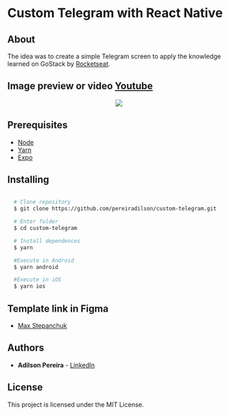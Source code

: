 # Custom Telegram with React Native

## About

The idea was to create a simple Telegram screen to apply the knowledge learned on GoStack by [Rocketseat](https://rocketseat.com.br/).

## Image preview or video [Youtube](https://youtu.be/MxoOqP2_v0s)

<div align="center">
  <img src="https://ik.imagekit.io/rlpwchithd/Captura_de_Tela_2020-07-25_a_s_17.43.56_6_KC00XKjM.png">
</div>

## Prerequisites

- [Node](https://nodejs.org/en/)
- [Yarn](https://classic.yarnpkg.com/pt-BR/)
- [Expo](https://docs.expo.io/)

## Installing

```bash

  # Clone repository
  $ git clone https://github.com/pereiradilson/custom-telegram.git

  # Enter folder
  $ cd custom-telegram

  # Install dependences
  $ yarn

  #Execute in Android
  $ yarn android

  #Execute in iOS
  $ yarn ios

```

## Template link in Figma

- [Max Stepanchuk](https://www.uistore.design/items/telegram-app-ui-kit-for-figma/)

## Authors

* **Adilson Pereira** - [LinkedIn](https://www.linkedin.com/in/pereiradilson/)

## License

This project is licensed under the MIT License.
